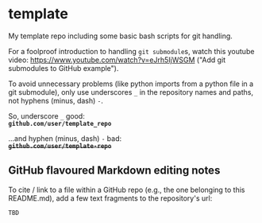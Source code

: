 # template
My template repo including some basic bash scripts for git handling.

For a foolproof introduction to handling `git submodule`s, watch this youtube video: <https://www.youtube.com/watch?v=eJrh5IjWSGM> ("Add git submodules to GitHub example").

To avoid unnecessary problems (like python imports from a python file in a git submodule), only use underscores `_` in the repository names and paths, not hyphens (minus, dash) `-`.

So, underscore `_` good:  
**```github.com/user/template_repo```**

...and hyphen (minus, dash) `-` bad:  
<s>**```github.com/user/template-repo```**</s>

## GitHub flavoured Markdown editing notes

To cite / link to a file within a GitHub repo (e.g., the one belonging to this README.md), add a few text fragments to the repository's url:
```
TBD
```

